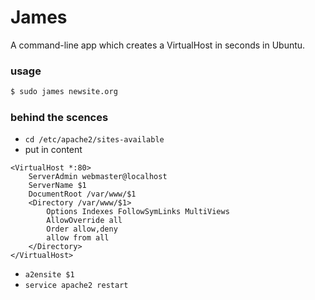 # James

A command-line app which creates a VirtualHost in seconds in Ubuntu.

### usage

```sh
$ sudo james newsite.org
```

### behind the scences

- `cd /etc/apache2/sites-available`
- put in content

```
<VirtualHost *:80>
	ServerAdmin webmaster@localhost
	ServerName $1
	DocumentRoot /var/www/$1
	<Directory /var/www/$1>
		Options Indexes FollowSymLinks MultiViews
		AllowOverride all
		Order allow,deny
		allow from all
	</Directory>
</VirtualHost>
```

- `a2ensite $1`
- `service apache2 restart`